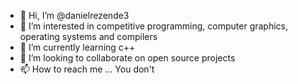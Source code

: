 - 👋 Hi, I’m @danielrezende3
- 👀 I’m interested in competitive programming, computer graphics, operating systems and compilers
- 🌱 I’m currently learning c++
- 💞️ I’m looking to collaborate on open source projects
- 📫 How to reach me ... You don't

<!---
danielrezende3/danielrezende3 is a ✨ special ✨ repository because its `README.md` (this file) appears on your GitHub profile.
You can click the Preview link to take a look at your changes.
--->
